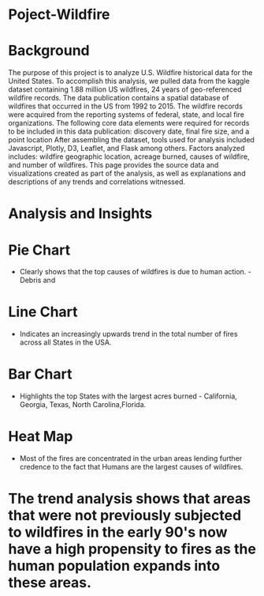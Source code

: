 # Poject-Wildfire
# Background
The purpose of this project is to analyze U.S. Wildfire historical data for the United States.
To accomplish this analysis, we pulled data from the kaggle dataset containing 1.88 million US wildfires, 24 years of geo-referenced wildfire records.
The data publication contains a spatial database of wildfires that occurred in the US from 1992 to 2015. The wildfire records were acquired from the reporting systems of federal, state, and local fire organizations. The following core data elements were required for records to be included in this data publication: discovery date, final fire size, and a point location
After assembling the dataset, tools used for analysis included Javascript, Plotly, D3, Leaflet, and Flask among others.
Factors analyzed includes: wildfire geographic location, acreage burned, causes of wildfire, and number of wildfires.  This page provides the source data and visualizations created as part of the analysis, as well as explanations and descriptions of any trends and correlations witnessed.
# Analysis and Insights
# Pie Chart
- Clearly shows that the top causes of wildfires is due to human action. - Debris and
# Line Chart
- Indicates an increasingly upwards trend in the total number of fires across all States in the USA.
# Bar Chart
- Highlights the top States with the largest acres burned - California, Georgia, Texas, North Carolina,Florida.
# Heat Map
- Most of the fires are concentrated in the urban areas lending further credence to the fact that Humans are the largest causes of wildfires.
# The trend analysis shows that areas that were not previously subjected to wildfires in the early 90's now have a high propensity to fires as the human population expands into these areas.
